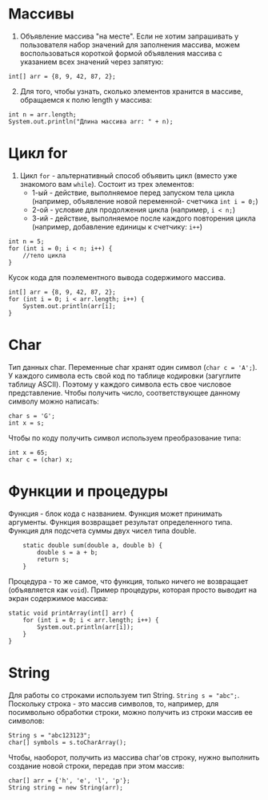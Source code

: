 # Массивы 

1. Объявление массива "на месте". Если не хотим
запрашивать у пользователя набор значений для
заполнения массива, можем воспользоваться короткой
формой объявления массива с указанием всех значений
через запятую:
```
int[] arr = {8, 9, 42, 87, 2};
```

2. Для того, чтобы узнать, сколько элементов хранится
в массиве, обращаемся к полю length у массива:
```
int n = arr.length;
System.out.println("Длина массива arr: " + n);
```

# Цикл for

1. Цикл `for` - альтернативный способ объявить цикл 
(вместо уже знакомого вам `while`). Состоит из трех
элементов: 
    * 1-ый - действие, выполняемое перед запуском
    тела цикла (например, объявление новой переменной-
    счетчика `int i = 0;`)
    * 2-ой - условие для продолжения цикла (например,
    `i < n;`)
    * 3-ий - действие, выполняемое после каждого 
    повторения цикла (например, добавление единицы к
    счетчику: `i++`)
```
int n = 5;
for (int i = 0; i < n; i++) {
    //тело цикла
}
```

Кусок кода для поэлементного вывода содержимого
массива.
```
int[] arr = {8, 9, 42, 87, 2};
for (int i = 0; i < arr.length; i++) {
    System.out.println(arr[i];
}
```

# Char
Тип данных char. Переменные char хранят один символ (`char c = 'A';`).
У каждого символа есть свой код по таблице кодировки (загуглите 
таблицу ASCII). Поэтому у каждого символа есть свое числовое представление.
Чтобы получить число, соответствующее данному символу можно написать:
```
char s = 'G';
int x = s;
```
Чтобы по коду получить символ используем преобразование типа:
```
int x = 65;
char c = (char) x;
```

# Функции и процедуры

Функция - блок кода с названием. Функция может принимать аргументы.
Функция возвращает результат определенного типа.  
Функция для подсчета суммы двух чисел типа double.
```
    static double sum(double a, double b) {
        double s = a + b;
        return s;
    }
```

Процедура - то же самое, что функция, только ничего не возвращает 
(объявляется как `void`).
Пример процедуры, которая просто выводит на экран содержимое 
массива:
```
static void printArray(int[] arr) {
    for (int i = 0; i < arr.length; i++) {
        System.out.println(arr[i]);
    }
}
```

# String

Для работы со строками используем тип String.
`String s = "abc";`. Поскольку строка - это
массив символов, то, например, для посимвольно
обработки строки, можно получить из строки 
массив ее символов:
```
String s = "abc123123";
char[] symbols = s.toCharArray();
```

Чтобы, наоборот, получить из массива char'ов 
строку, нужно выполнить создание новой строки, 
передав при этом массив:
```
char[] arr = {'h', 'e', 'l', 'p'};
String string = new String(arr);
```










